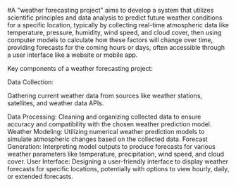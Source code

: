 #A "weather forecasting project" aims to develop a system that utilizes scientific principles and data analysis to predict future weather conditions for a specific location, typically by collecting real-time atmospheric data like temperature, pressure, humidity, wind speed, and cloud cover, then using computer models to calculate how these factors will change over time, providing forecasts for the coming hours or days, often accessible through a user interface like a website or mobile app. 

Key components of a weather forecasting project:

Data Collection:


Gathering current weather data from sources like weather stations, satellites, and weather data APIs. 


Data Processing:
Cleaning and organizing collected data to ensure accuracy and compatibility with the chosen weather prediction model. 
Weather Modeling:
Utilizing numerical weather prediction models to simulate atmospheric changes based on the collected data. 
Forecast Generation:
Interpreting model outputs to produce forecasts for various weather parameters like temperature, precipitation, wind speed, and cloud cover. 
User Interface:
Designing a user-friendly interface to display weather forecasts for specific locations, potentially with options to view hourly, daily, or extended forecasts.
